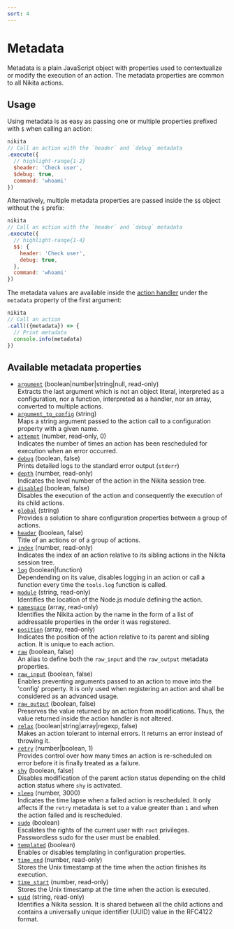 ```yaml
---
sort: 4
---
```


# Metadata

Metadata is a plain JavaScript object with properties used to contextualize or modify the execution of an action. The metadata properties are common to all Nikita actions.

## Usage

Using metadata is as easy as passing one or multiple properties prefixed with `$` when calling an action:

```js
nikita
// Call an action with the `header` and `debug` metadata
.execute({
  // highlight-range{1-2}
  $header: 'Check user',
  $debug: true,
  command: 'whoami'
})
```

Alternatively, multiple metadata properties are passed inside the `$$` object without the `$` prefix:

```js
nikita
// Call an action with the `header` and `debug` metadata
.execute({
  // highlight-range{1-4}
  $$: {
    header: 'Check user',
    debug: true,
  },
  command: 'whoami'
})
```

The metadata values are available inside the [action handler](/current/api/handler) under the `metadata` property of the first argument:

```js
nikita
// Call an action
.call(({metadata}) => {
  // Print metadata
  console.info(metadata)
})
```

## Available metadata properties

* [`argument`](/current/api/metadata/argument/) (boolean|number|string|null, read-only)   
  Extracts the last argument which is not an object literal, interpreted as a configuration, nor a function, interpreted as a handler, nor an array, converted to multiple actions.
* [`argument_to_config`](/current/api/metadata/argument_to_config/) (string)   
  Maps a string argument passed to the action call to a configuration property with a given name.
* [`attempt`](/current/api/metadata/attempt/) (number, read-only, 0)   
  Indicates the number of times an action has been rescheduled for execution when an error occurred.
* [`debug`](/current/api/metadata/debug/) (boolean, false)   
  Prints detailed logs to the standard error output (`stderr`)
* [`depth`](/current/api/metadata/depth/) (number, read-only)   
  Indicates the level number of the action in the Nikita session tree.
* [`disabled`](/current/api/metadata/disabled/) (boolean, false)   
  Disables the execution of the action and consequently the execution of its child actions.
* [`global`](/current/api/metadata/global/) (string)   
  Provides a solution to share configuration properties between a group of actions.
* [`header`](/current/api/metadata/header/) (boolean, false)   
  Title of an actions or of a group of actions.
* [`index`](/current/api/metadata/index/) (number, read-only)   
  Indicates the index of an action relative to its sibling actions in the Nikita session tree.
* [`log`](/current/api/metadata/log/) (boolean|function)   
  Dependending on its value, disables logging in an action or call a function every time the `tools.log` function is called.
* [`module`](/current/api/metadata/module/) (string, read-only)   
  Identifies the location of the Node.js module defining the action.
* [`namespace`](/current/api/metadata/namespace/) (array, read-only)   
  Identifies the Nikita action by the name in the form of a list of addressable properties in the order it was registered.
* [`position`](/current/api/metadata/position/) (array, read-only)   
  Indicates the position of the action relative to its parent and sibling action. It is unique to each action.
* [`raw`](/current/api/metadata/raw/) (boolean, false)   
  An alias to define both the `raw_input` and the `raw_output` metadata properties.
* [`raw_input`](/current/api/metadata/raw_input/) (boolean, false)   
  Enables preventing arguments passed to an action to move into the 'config' property. It is only used when registering an action and shall be considered as an advanced usage.
* [`raw_output`](/current/api/metadata/raw_output/) (boolean, false)   
  Preserves the value returned by an action from modifications. Thus, the value returned inside the action handler is not altered.
* [`relax`](/current/api/metadata/relax/) (boolean|string|array|regexp, false)   
  Makes an action tolerant to internal errors. It returns an error instead of throwing it.
* [`retry`](/current/api/metadata/retry/) (number|boolean, 1)   
  Provides control over how many times an action is re-scheduled on error before it is finally treated as a failure.
* [`shy`](/current/api/metadata/shy/) (boolean, false)   
  Disables modification of the parent action status depending on the child action status where `shy` is activated.
* [`sleep`](/current/api/metadata/sleep/) (number, 3000)   
  Indicates the time lapse when a failed action is rescheduled. It only affects if the `retry` metadata is set to a value greater than `1` and when the action failed and is rescheduled.
* [`sudo`](/metadata/api/metadata/sudo/) (boolean)   
  Escalates the rights of the current user with `root` privileges. Passwordless sudo for the user must be enabled.
* [`templated`](/current/api/metadata/templated/) (boolean)   
  Enables or disables templating in configuration properties.
* [`time_end`](/current/api/metadata/time_end/) (number, read-only)   
  Stores the Unix timestamp at the time when the action finishes its execution.
* [`time_start`](/current/api/metadata/time_start/) (number, read-only)   
  Stores the Unix timestamp at the time when the action is executed.
* [`uuid`](/current/api/metadata/uuid/) (string, read-only)   
  Identifies a Nikita session. It is shared between all the child actions and contains a universally unique identifier (UUID) value in the RFC4122 format.
